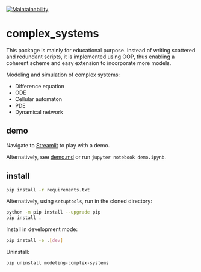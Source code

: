 [![Maintainability](https://api.codeclimate.com/v1/badges/6ef4b6837545f2bc2e22/maintainability)](https://codeclimate.com/github/yuanx749/complex_systems/maintainability)

# complex_systems
This package is mainly for educational purpose. Instead of writing scattered and redundant scripts, it is implemented using OOP, thus enabling a coherent scheme and easy extension to incorporate more models.

Modeling and simulation of complex systems:
- Difference equation
- ODE
- Cellular automaton
- PDE
- Dynamical network

## demo
Navigate to [Streamlit](https://share.streamlit.io/yuanx749/complex_systems/main/demo_st.py) to play with a demo.

Alternatively, see [demo.md](demo.md) or run `jupyter notebook demo.ipynb`.

## install
```bash
pip install -r requirements.txt
```
Alternatively, using `setuptools`, run in the cloned directory:
```bash
python -m pip install --upgrade pip
pip install .
```
Install in development mode:
```bash
pip install -e .[dev]
```
Uninstall:
```bash
pip uninstall modeling-complex-systems
```
